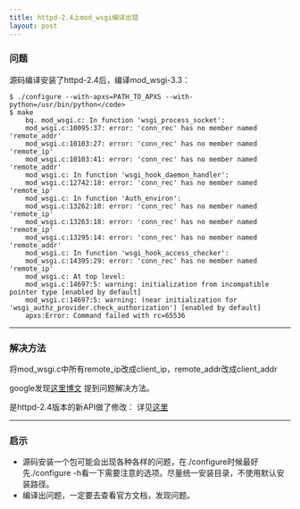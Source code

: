 ```yaml
---
title: httpd-2.4上mod_wsgi编译出错
layout: post
---
```


### 问题

源码编译安装了httpd-2.4后，编译mod_wsgi-3.3：

    $ ./configure --with-apxs=PATH_TO_APXS --with-python=/usr/bin/python</code>
    $ make
        bq. mod_wsgi.c: In function 'wsgi_process_socket':
        mod_wsgi.c:10095:37: error: 'conn_rec' has no member named 'remote_addr'
        mod_wsgi.c:10103:27: error: 'conn_rec' has no member named 'remote_ip'
        mod_wsgi.c:10103:41: error: 'conn_rec' has no member named 'remote_addr'
        mod_wsgi.c: In function 'wsgi_hook_daemon_handler':
        mod_wsgi.c:12742:18: error: 'conn_rec' has no member named 'remote_ip'
        mod_wsgi.c: In function 'Auth_environ':
        mod_wsgi.c:13262:10: error: 'conn_rec' has no member named 'remote_ip'
        mod_wsgi.c:13263:18: error: 'conn_rec' has no member named 'remote_ip'
        mod_wsgi.c:13295:14: error: 'conn_rec' has no member named 'remote_addr'
        mod_wsgi.c: In function 'wsgi_hook_access_checker':
        mod_wsgi.c:14395:29: error: 'conn_rec' has no member named 'remote_ip'
        mod_wsgi.c: At top level:
        mod_wsgi.c:14697:5: warning: initialization from incompatible pointer type [enabled by default]
        mod_wsgi.c:14697:5: warning: (near initialization for 'wsgi_authz_provider.check_authorization') [enabled by default]
        apxs:Error: Command failed with rc=65536

* * *

### 解决方法

将mod_wsgi.c中所有remote_ip改成client_ip，remote_addr改成client_addr

google发现[这里博文](http://www.gzayong.info/ws/archives/223) 提到问题解决方法。

是httpd-2.4版本的新API做了修改： 详见[这里](http://httpd.apache.org/docs/2.4/developer/new_api_2_4.html)

* * *

### 启示

* 源码安装一个包可能会出现各种各样的问题，在./configure时候最好先./configure -h看一下需要注意的选项。尽量统一安装目录，不使用默认安装路径。
* 编译出问题，一定要去查看官方文档，发现问题。
